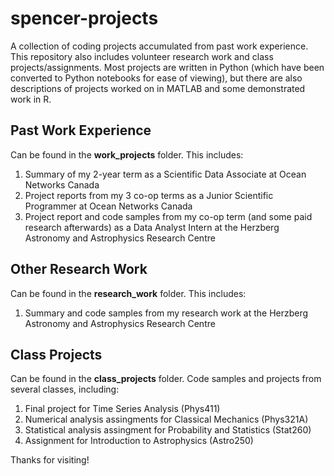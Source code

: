 # spencer-projects #
A collection of coding projects accumulated from past work experience. This repository also includes volunteer research work and class projects/assignments.
Most projects are written in Python (which have been converted to Python notebooks for ease of viewing), but there are also descriptions of projects worked on in MATLAB and some demonstrated work in R.

## Past Work Experience ##
Can be found in the **work_projects** folder.
This includes:
1) Summary of my 2-year term as a Scientific Data Associate at Ocean Networks Canada
2) Project reports from my 3 co-op terms as a Junior Scientific Programmer at Ocean Networks Canada
3) Project report and code samples from my co-op term (and some paid research afterwards) as a Data Analyst Intern at the Herzberg Astronomy and Astrophysics Research Centre

## Other Research Work ##
Can be found in the **research_work** folder.
This includes:
1) Summary and code samples from my research work at the Herzberg Astronomy and Astrophysics Research Centre

## Class Projects ##
Can be found in the **class_projects** folder.
Code samples and projects from several classes, including:
1) Final project for Time Series Analysis (Phys411)
2) Numerical analysis assingments for Classical Mechanics (Phys321A)
3) Statistical analysis assingment for Probability and Statistics (Stat260)
4) Assignment for Introduction to Astrophysics (Astro250)


Thanks for visiting!
